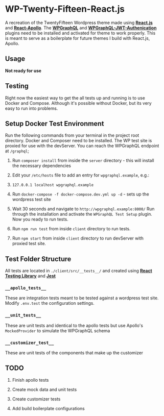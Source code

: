 # WP-Twenty-Fifteen-React.js
A recreation of the TwentyFifteen Wordpress theme made using [**React.js**](https://reactjs.org) and [**React-Apollo**](https://apollographql.com). The [**WPGraphQL**](https://github.com/wp-graphql/wp-graphql) and [**WPGraphQL-JWT-Authenication**](https://github.com/wp-graphql/wp-graphql-jwt-authentication) plugins need to be installed and activated for theme to work properly. This is meant to serve as a boilerplate for future themes I build with React.js, Apollo.

## Usage 
**Not ready for use**

## Testing
Right now the easiest way to get the all tests up and running is to use Docker and Compose. Although it's possible without Docker, but its very easy to run into problems.  

## Setup Docker Test Environment
Run the following commands from your terminal in the project root directory. Docker and Composer need to be installed. The WP test site is proxied for use with the devServer. You can reach the WPGraphQL endpoint at `/graphql`;

1. Run `composer install` from inside the `server` directory - this will install the necessary dependencies

2. Edit your `/etc/hosts` file to add an entry for `wpgraphql.example`, e.g.:

3. `127.0.0.1 localhost wpgraphql.example`

4. Run `docker-compose -f docker-compose.dev.yml up -d` - sets up the wordpress test site

5. Wait 30 seconds and navigate to `http://wpgraphql.example:8000/` Run through the installation and activate the `WPGraphQL Test Setup` plugin. Now you ready to run tests.

6. Run `npm run test` from inside `client` directory to run tests.

7. Run `npm start` from inside `client` directory to run devServer with proxied test site.

## Test Folder Structure
All tests are located in `./client/src/__tests__/` and created using [**React Testing Library**](https://github.com/kentcdodds/react-testing-library) and [**Jest**](https://jestjs.io)

### `__apollo_tests__`

These are integration tests meant to be tested against a wordpress test site. Modify `.env.test` the configuration settings. 

### `__unit_tests__`

These are unit tests and identical to the apollo tests but use Apollo's `MockedProvider` to simulate the WPGraphQL schema

### `__customizer_test__`

These are unit tests of the components that make up the customizer

## TODO
1. Finish apollo tests

2. Create mock data and unit tests

3. Create customizer tests

4. Add build boilerplate configurations
